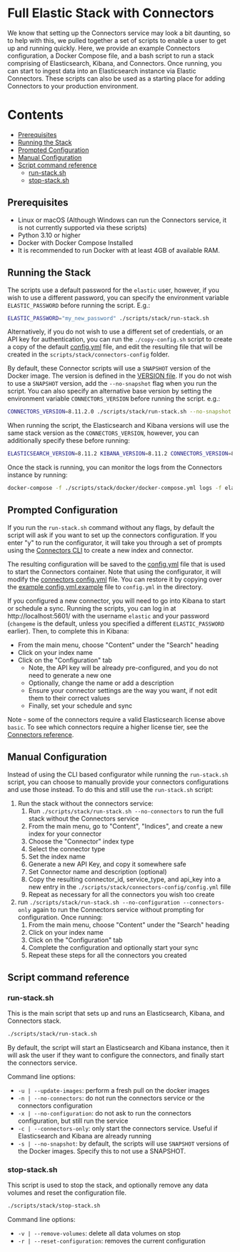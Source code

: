 # Full Elastic Stack with Connectors

We know that setting up the Connectors service may look a bit daunting, so to help with this, we pulled together a set of scripts to enable a user to get up and running quickly. Here, we provide an example Connectors configuration, a Docker Compose file, and a bash script to run a stack comprising of Elasticsearch, Kibana, and Connectors.
Once running, you can start to ingest data into an Elasticsearch instance via Elastic Connectors.
These scripts can also be used as a starting place for adding Connectors to your production environment.

# Contents

* [Prerequisites](#prerequisites)
* [Running the Stack](#running-the-stack)
* [Prompted Configuration](#prompted-configuration)
* [Manual Configuration](#manual-configuration)
* [Script command reference](#script-command-reference)
  * [run-stack.sh](#run-stacksh)
  * [stop-stack.sh](#stop-stacksh)

## Prerequisites
* Linux or macOS (Although Windows can run the Connectors service, it is not currently supported via these scripts)
* Python 3.10 or higher
* Docker with Docker Compose Installed
* It is recommended to run Docker with at least 4GB of available RAM.

## Running the Stack

The scripts use a default password for the `elastic` user, however, if you wish to use a different password, you can specify the environment variable `ELASTIC_PASSWORD` before running the script. E.g.:

```bash
ELASTIC_PASSWORD="my_new_password" ./scripts/stack/run-stack.sh
```

Alternatively, if you do not wish to use a different set of credentials, or an API key for authentication, you can run the `./copy-config.sh` script to create a
copy of the default [config.yml](../../config.yml) file, and edit the resulting file that will be created in the `scripts/stack/connectors-config` folder.

By default, these Connector scripts will use a `SNAPSHOT` version of the Docker image.
The version is defined in the [VERSION file](../../connectors/VERSION).
If you do not wish to use a `SNAPSHOT` version, add the `--no-snapshot` flag when you run the script.
You can also specify an alternative base version by setting the environment variable `CONNECTORS_VERSION` before running the script. e.g.:

```bash
CONNECTORS_VERSION=8.11.2.0 ./scripts/stack/run-stack.sh --no-snapshot
```

When running the script, the Elasticsearch and Kibana versions will use the same stack version as the `CONNECTORS_VERSION`, however, you can additionally specify these before running:

```bash
ELASTICSEARCH_VERSION=8.11.2 KIBANA_VERSION=8.11.2 CONNECTORS_VERSION=8.11.2.0 ./scripts/stack/run-stack.sh --no-snapshot
```

Once the stack is running, you can monitor the logs from the Connectors instance by running:
```bash
docker-compose -f ./scripts/stack/docker/docker-compose.yml logs -f elastic-connectors
```

## Prompted Configuration

If you run the `run-stack.sh` command without any flags, by default the script will
ask if you want to set up the connectors configuration. If you enter "y" to run
the configurator, it will take you through a set of prompts using the
[Connectors CLI](../../connectors/connectors_cli.py) to create a new index and connector.

The resulting configuration will be saved to the [config.yml](./connectors-config/config.yml)
file that is used to start the Connectors container. Note that using the configurator,
it will modify the [connectors config.yml](./connectors-config/config.yml) file. You can restore it
by copying over the [example config.yml.example](./connectors-config/config.yml.example) file
to `config.yml` in the directory.

If you configured a new connector, you will need to go into Kibana to start or schedule a sync.
Running the scripts, you can log in at http://localhost:5601/ with the username `elastic` and your password (`changeme` is the default, unless you specified a different `ELASTIC_PASSWORD` earlier).
Then, to complete this in Kibana:
* From the main menu, choose "Content" under the "Search" heading
* Click on your index name
* Click on the "Configuration" tab
  * Note, the API key will be already pre-configured, and you do not need to generate a new one
  * Optionally, change the name or add a description
  * Ensure your connector settings are the way you want, if not edit them to their correct values
  * Finally, set your schedule and sync

Note - some of the connectors require a valid Elasticsearch license above `basic`.
To see which connectors require a higher license tier, see the [Connectors reference](https://www.elastic.co/guide/en/enterprise-search/current/connectors-references.html).

## Manual Configuration

Instead of using the CLI based configurator while running the `run-stack.sh`
script, you can choose to manually provide your connectors configurations and
use those instead. To do this and still use the `run-stack.sh` script:

1. Run the stack without the connectors service:
    1. Run `./scripts/stack/run-stack.sh --no-connectors` to run the full stack without the Connectors service
    2. From the main menu, go to "Content", "Indices", and create a new index for your connector
    3. Choose the "Connector" index type
    4. Select the connector type
    5. Set the index name
    6. Generate a new API Key, and copy it somewhere safe
    7. Set Connector name and description (optional)
    8. Copy the resulting connector_id, service_type, and api_key into a new entry in the `./scripts/stack/connectors-config/config.yml` fille
    9. Repeat as necessary for all the connectors you wish too create
3. run `./scripts/stack/run-stack.sh --no-configuration --connectors-only` again to run the Connectors service without prompting for configuration. Once running:
    1. From the main menu, choose "Content" under the "Search" heading
    2. Click on your index name
    3. Click on the "Configuration" tab
    4. Complete the configuration and optionally start your sync
    5. Repeat these steps for all the connectors you created

## Script command reference

### run-stack.sh

This is the main script that sets up and runs an Elasticsearch, Kibana, and Connectors stack.

```bash
./scripts/stack/run-stack.sh
```

By default, the script will start an Elasticsearch and Kibana instance, then it will ask the user if they want
to configure the connectors, and finally start the connectors service.

Command line options:
* `-u | --update-images`: perform a fresh pull on the docker images
* `-n | --no-connectors`: do not run the connectors service or the connectors configuration
* `-x | --no-configuration`: do not ask to run the connectors configuration, but still run the service
* `-c | --connectors-only`: only start the connectors service. Useful if Elasticsearch and Kibana are already running
* `-s | --no-snapshot`: by default, the scripts will use `SNAPSHOT` versions of the Docker images. Specify this to not use a SNAPSHOT.


### stop-stack.sh

This script is used to stop the stack, and optionally remove any data volumes and reset the configuration file.

```bash
./scripts/stack/stop-stack.sh
```

Command line options:
* `-v | --remove-volumes`: delete all data volumes on stop
* `-r | --reset-configuration`: removes the current configuration
